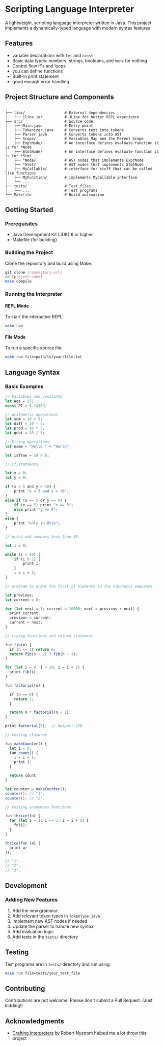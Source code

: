 # Scripting Language Interpreter
A lightweight, scripting language interpreter written in Java.
This project implements a dynamically-typed language
with modern syntax features

## Features

- variable declarations with `let` and `const`
- Basic data types: numbers, strings, booleans, and `none` for nothing
- Control flow if's and loops
- you can define functions
- Built-in print statement
- good enough error handling

## Project Structure and Components
```
.
├── libs/                  # External dependencies
│   └── jline.jar          # JLine for better REPL experience
├── src/                   # Source code
│   ├── Main.java          # Entry point
│   ├── Tokenizer.java     # Converts text into tokens 
│   ├── Parser.java        # Converts tokens into AST
│   ├── Scope/             # Variables Map and the Parent Scope
│   ├── ExprNode/          # An interface defines evaluate function it is for *Node
│   ├── StmtNode/          # An interface defines evaluate function it is for *Stmt
│   ├── *Node/             # AST nodes that implements ExprNode
│   ├── *Stmt/             # AST nodes that implements StmtNode
│   ├── MyCallable/        # interface for stuff that can be called like functions
│   ├── MyFunction/        # implements MyCallable interface
│   └── ...               
├── tests/                 # Test files
│   └── ...                # Test programs
└── Makefile               # Build automation
```

## Getting Started

### Prerequisites
- Java Development Kit (JDK) 8 or higher
- Makefile (for building)

### Building the Project
Clone the repository and build using Make:

```bash
git clone [repository-url]
cd [project-name]
make compile
```

### Running the Interpreter

#### REPL Mode
To start the interactive REPL:
```bash
make run
```

#### File Mode
To run a specific source file:
```bash
make run file=path/to/your/file.txt
```

## Language Syntax

### Basic Examples
```javascript
// Variables and constants
let age = 25;
const PI = 3.14159;

// Arithmetic operations
let sum = 10 + 5;
let diff = 10 - 5;
let prod = 10 * 5;
let quot = 10 / 5;

// String operations
let name = "Hello " + "World";

let isTrue = 10 > 5;

// if statments 

let x = 0;
let y = 0;

if (x < 5 and y > 10) {
    print "x < 5 and y > 10";
}
else if (x == 5 or y == 0) {
    if (x == 5) print "x == 5";
    else print "y == 0";
}
else {
    print "only in Ohio";
}

// print odd numbers less than 10

let i = 0;

while (i < 10) {
    if (i % 2) {
        print i;
    }
    i = i + 1;
}

// program to print the first 21 elements in the Fibonacci sequence

let previous;
let current = 0;

for (let next = 1; current < 10000; next = previous + next) {
  print current;
  previous = current;
  current = next;
}

// trying functions and return statement

fun fib(n) {
  if (n <= 1) return n;
  return fib(n - 2) + fib(n - 1);
}

for (let i = 0; i < 20; i = i + 1) {
  print fib(i);
}

fun factorial(n) {

  if (n == 0) {
    return 1;
  }

  return n * factorial(n - 1);
}

print factorial(5);  // Output: 120

// testing closures

fun makeCounter() {
  let i = 0;
  fun count() {
    i = i + 1;
    print i;
  }

  return count;
}

let counter = makeCounter();
counter(); // "1".
counter(); // "2".

// testing anonymous functions

fun thrice(fn) {
  for (let i = 1; i <= 3; i = i + 1) {
    fn(i);
  }
}

thrice(fun (a) {
  print a;
});

// "1".
// "2".
// "3".

```

## Development

### Adding New Features
1. Add the new grammar
2. Add relevant token types in `TokenType.java`
3. Implement new AST nodes if needed
4. Update the parser to handle new syntax
5. Add evaluation logic
6. Add tests in the `tests/` directory

## Testing
Test programs are in `tests/` directory and run using:
```bash
make run file=tests/your_test_file
```

## Contributing
Contributions are not welcome! Please don't submit a Pull Request. (Just kidding!)

## Acknowledgments
- [Crafting Interpreters](https://craftinginterpreters.com/) by Robert Nystrom helped me a lot throw this project
